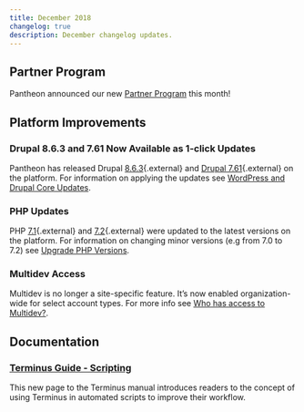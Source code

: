 ```yaml
---
title: December 2018
changelog: true
description: December changelog updates.
---
```


## Partner Program
Pantheon announced our new [Partner Program](https://pantheon.io/plans/partner-program) this month!

## Platform Improvements
### Drupal 8.6.3 and 7.61 Now Available as 1-click Updates
Pantheon has released Drupal [8.6.3](https://www.drupal.org/project/drupal/releases/8.6.3){.external} and [Drupal 7.61](https://www.drupal.org/project/drupal/releases/7.61){.external} on the platform. For information on applying the updates see [WordPress and Drupal Core Updates](/docs/core-updates/).

### PHP Updates
PHP [7.1](http://www.php.net/ChangeLog-7.php#7.1.24){.external} and [7.2](http://www.php.net/ChangeLog-7.php#7.2.12){.external} were updated to the latest versions on the platform. For information on changing minor versions (e.g from 7.0 to 7.2) see [Upgrade PHP Versions](/docs/php-versions/).

### Multidev Access
Multidev is no longer a site-specific feature. It’s now enabled organization-wide for select account types. For more info see [Who has access to Multidev?](/docs/multidev-faq/#who-has-access-to-multidev).


## Documentation
### [Terminus Guide - Scripting](/docs/terminus/scripting/)
This new page to the Terminus manual introduces readers to the concept of using Terminus in automated scripts to improve their workflow. 

